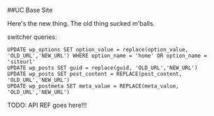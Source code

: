 ##UC Base Site

Here's the new thing. The old thing sucked m'balls.

switcher queries:
```
UPDATE wp_options SET option_value = replace(option_value, 'OLD_URL','NEW_URL') WHERE option_name = 'home' OR option_name = 'siteurl'
UPDATE wp_posts SET guid = replace(guid, 'OLD_URL','NEW_URL')
UPDATE wp_posts SET post_content = REPLACE(post_content, 'OLD_URL','NEW_URL')
UPDATE wp_postmeta SET meta_value = REPLACE(meta_value, 'OLD_URL','NEW_URL')
```
TODO: API REF goes here!!!
